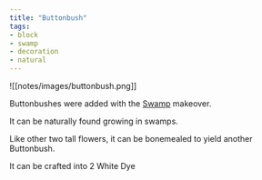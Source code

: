 ```yaml
---
title: "Buttonbush"
tags:
- block
- swamp
- decoration
- natural
---
```


![[notes/images/buttonbush.png]]

Buttonbushes were added with the [Swamp](notes/makeover/swamp) makeover.

It can be naturally found growing in swamps.

Like other two tall flowers, it can be bonemealed to yield another Buttonbush.

It can be crafted into 2 White Dye